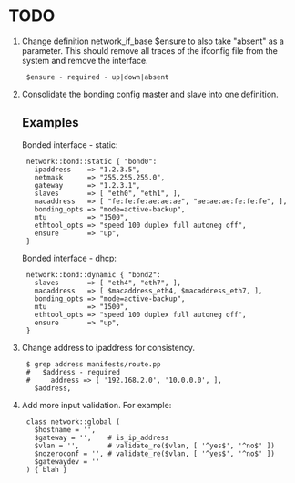 TODO
====

1. Change definition network_if_base $ensure to also take "absent" as a
parameter.  This should remove all traces of the ifconfig file from the system
and remove the interface.

        $ensure - required - up|down|absent

2. Consolidate the bonding config master and slave into one definition.

    Examples
    --------

    Bonded interface - static:

        network::bond::static { "bond0":
          ipaddress    => "1.2.3.5",
          netmask      => "255.255.255.0",
          gateway      => "1.2.3.1",
          slaves       => [ "eth0", "eth1", ],
          macaddress   => [ "fe:fe:fe:ae:ae:ae", "ae:ae:ae:fe:fe:fe", ],
          bonding_opts => "mode=active-backup",
          mtu          => "1500",
          ethtool_opts => "speed 100 duplex full autoneg off",
          ensure       => "up",
        }

    Bonded interface - dhcp:

        network::bond::dynamic { "bond2":
          slaves       => [ "eth4", "eth7", ],
          macaddress   => [ $macaddress_eth4, $macaddress_eth7, ],
          bonding_opts => "mode=active-backup",
          mtu          => "1500",
          ethtool_opts => "speed 100 duplex full autoneg off",
          ensure       => "up",
        }

3. Change address to ipaddress for consistency.

        $ grep address manifests/route.pp
        #   $address - required
        #     address => [ '192.168.2.0', '10.0.0.0', ],
          $address,

4. Add more input validation. For example:

        class network::global (
          $hostname = '',
          $gateway = '',    # is_ip_address
          $vlan = '',       # validate_re($vlan, [ '^yes$', '^no$' ])
          $nozeroconf = '', # validate_re($vlan, [ '^yes$', '^no$' ])
          $gatewaydev = ''
        ) { blah }

